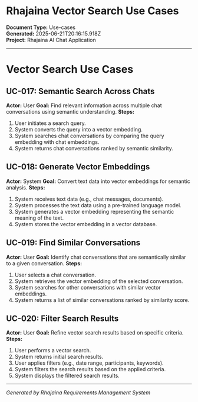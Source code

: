 <!-- filepath: outputs/use-cases-documents/rhajaina-vector-search-use-cases-2025-06-21.md -->
# Rhajaina Vector Search Use Cases

**Document Type:** Use-cases  
**Generated:** 2025-06-21T20:16:15.918Z  
**Project:** Rhajaina AI Chat Application

---

# Vector Search Use Cases

## UC-017: Semantic Search Across Chats
**Actor:** User
**Goal:** Find relevant information across multiple chat conversations using semantic understanding.
**Steps:**
1. User initiates a search query.
2. System converts the query into a vector embedding.
3. System searches chat conversations by comparing the query embedding with chat embeddings.
4. System returns chat conversations ranked by semantic similarity.

## UC-018: Generate Vector Embeddings
**Actor:** System
**Goal:** Convert text data into vector embeddings for semantic analysis.
**Steps:**
1. System receives text data (e.g., chat messages, documents).
2. System processes the text data using a pre-trained language model.
3. System generates a vector embedding representing the semantic meaning of the text.
4. System stores the vector embedding in a vector database.

## UC-019: Find Similar Conversations
**Actor:** User
**Goal:** Identify chat conversations that are semantically similar to a given conversation.
**Steps:**
1. User selects a chat conversation.
2. System retrieves the vector embedding of the selected conversation.
3. System searches for other conversations with similar vector embeddings.
4. System returns a list of similar conversations ranked by similarity score.

## UC-020: Filter Search Results
**Actor:** User
**Goal:** Refine vector search results based on specific criteria.
**Steps:**
1. User performs a vector search.
2. System returns initial search results.
3. User applies filters (e.g., date range, participants, keywords).
4. System filters the search results based on the applied criteria.
5. System displays the filtered search results.

---

*Generated by Rhajaina Requirements Management System*